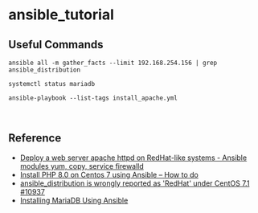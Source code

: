 # ansible_tutorial

## Useful Commands


```
ansible all -m gather_facts --limit 192.168.254.156 | grep ansible_distribution
```

```
systemctl status mariadb
```

```
ansible-playbook --list-tags install_apache.yml
```

<p>&nbsp;</p>

## Reference 

- [Deploy a web server apache httpd on RedHat-like systems - Ansible modules yum, copy, service firewalld](https://www.ansiblepilot.com/articles/deploy-a-web-server-apache-httpd-on-redhat-like-systems-ansible-modules-yum-copy-service-firewalld/i) 
- [Install PHP 8.0 on Centos 7 using Ansible – How to do](https://bobcares.com/blog/install-php-8-0-on-centos-7-using-ansible/)
- [ansible_distribution is wrongly reported as 'RedHat' under CentOS 7.1 #10937](https://github.com/ansible/ansible/issues/10937)
- [Installing MariaDB Using Ansible](https://www.theurbanpenguin.com/installing-mariadb-using-ansible/)  
 


